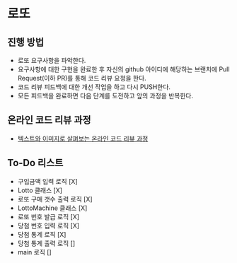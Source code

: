 # 로또

## 진행 방법

* 로또 요구사항을 파악한다.
* 요구사항에 대한 구현을 완료한 후 자신의 github 아이디에 해당하는 브랜치에 Pull Request(이하 PR)를 통해 코드 리뷰 요청을 한다.
* 코드 리뷰 피드백에 대한 개선 작업을 하고 다시 PUSH한다.
* 모든 피드백을 완료하면 다음 단계를 도전하고 앞의 과정을 반복한다.

## 온라인 코드 리뷰 과정

* [텍스트와 이미지로 살펴보는 온라인 코드 리뷰 과정](https://github.com/next-step/nextstep-docs/tree/master/codereview)

## To-Do 리스트

* 구입금액 입력 로직 [X]
* Lotto 클래스 [X]
* 로또 구매 갯수 출력 로직 [X]
* LottoMachine 클래스 [X]
* 로또 번호 발급 로직 [X]
* 당첨 번호 입력 로직 [X]
* 당첨 통계 로직 [X]
* 당첨 통계 출력 로직 []
* main 로직 []